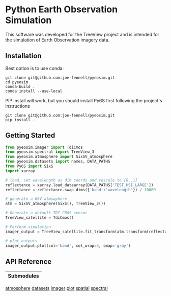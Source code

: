 # Python Earth Observation Simulation
This software was developed for the TreeView project and is intended for the simulation of Earth Observation imagery data.

## Installation
Best option is to use conda:
```
git clone git@github.com:joe-fennell/pyeosim.git
cd pyeosim
conda-build .
conda install --use-local
```

PIP install will work, but you should install Py6S first following the project's instructions
```
git clone git@github.com:joe-fennell/pyeosim.git
pip install .
```

## Getting Started
```python
from pyeosim.imager import TdiCmos
from pyeosim.spectral import TreeView_3
from pyeosim.atmosphere import SixSV_atmosphere
from pyeosim.datasets import names, DATA_PATHS
from Py6S import SixS
import xarray

# load, set wavelength as dim coords and rescale to [0..1]
reflectance = xarray.load_dataarray(DATA_PATHS['TEST_HSI_LARGE'])
reflectance = reflectance.swap_dims({'band':'wavelength'}) / 10000

# generate a 6SV atmsophere
atm = SixSV_atmosphere(SixS(), TreeView_3())

# Generate a default TDI CMOS sensor
TreeView_satellite = TdiCmos()

# Perform simulation
imager_output = TreeView_satellite.fit_transform(atm.transform(reflectance))

# plot outputs
imager_output.plot(col='band', col_wrap=3, cmap='gray')
```
## API Reference
| Submodules |
| --- |
[atmosphere](docs/pyeosim.atmosphere.md)
[datasets](docs/pyeosim.datasets.md)
[imager](docs/pyeosim.imager.md)
[plot](docs/pyeosim.plot.md)
[spatial](docs/pyeosim.spatial.md)
[spectral](docs/pyeosim.spectral.md)
